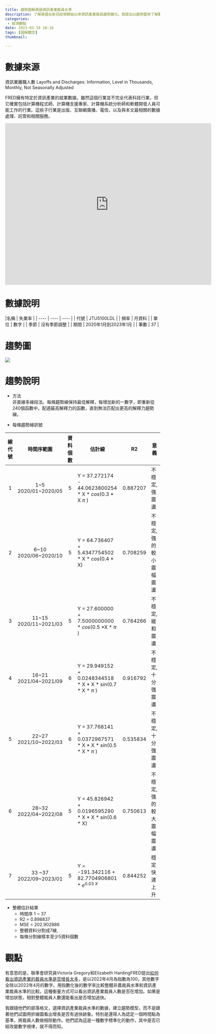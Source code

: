 ```yaml
---
title: 趨勢圖解美國資訊產業裁員水準
description: 了解美國在新冠疫情開始以來資訊產業裁員趨勢變化。我提出以趨勢圖來了解數字規律，而非折線圖或同時輔以轉換後數字和人為認定條件，做為認識和觀察裁員水準趨勢。
categories:
 - 經濟觀點
date: 2023-03-18 10:16
tags: [圖解觀念]
thumbnail: 

---
```


# 數據來源

資訊業離職人數 Layoffs and Discharges: Information, Level in Thousands, Monthly, Not Seasonally Adjusted

FRED擁有特定於資訊產業的就業數據。雖然這個行業並不完全代表科技行業，但它確實包括計算機程式師、計算機支援專家、計算機系統分析師和軟體開發人員可能工作的行業。這些子行業是出版、互聯網廣播、電信，以及與本文最相關的數據處理、託管和相關服務。

<iframe src="https://fred.stlouisfed.org/graph/graph-landing.php?g=11oWB&width=670&height=475" scrolling="no" frameborder="0" style="overflow:hidden; width:670px; height:525px;" allowTransparency="true" loading="lazy"></iframe>

# 數據說明

|名稱 | 失業率 |
| ---- | ---- | ---- |
| 代號 | JTU5100LDL | 
| 頻率 | 月資料 | 
| 單位 | 數字 | 
| 季節 | 沒有季節調整 | 
| 期間 | 2020年1月到2023年1月 | 
| 筆數 | 37 | 

# 趨勢圖

![](https://raw.githubusercontent.com/meiyulee/pic001/master/econ/LayoffsDischargesInformation202301m.jpg)

# 趨勢說明

- 方法  
  非直線多線段法。每條趨勢線保持最佳解釋，每增加新的一數字，即重新從240個函數中，配適最高解釋力的函數，直到無法匹配出更高的解釋力趨勢線。

- 每條趨勢線訊號

| 線代號 | 時間序範圍 | 資料個數 | 估計線 | R2 | 意義 |
| :----: | :----: | :----: | ---- | :----: | ---- |
| 1 | 1~5 <br>2020/01~2020/05 | 5 | Y = 37.272174 - 44.0623800254 \* X \* *cos*(0.3 \* X $\pi$ ) | 0.887207 | 不穩定,強震盪 |
| 2 | 6~10 <br>2020/06~2020/10 | 5 | Y = 64.736407 + 5.4347754502 \* X \* *cos*(0.4 \* X) | 0.708259 | 不穩定,強的較小震幅震盪 |
| 3 | 11~15<br>2020/11~2021/03 | 5 | Y = 27.600000 + 7.5000000000 \* *cos*(0.5 \*X \* $\pi$ ) | 0.764266 | 不穩定,緩和震盪 |
| 4 | 16~21<br>2021/04~2021/09 | 6 | Y = 29.949152 + 0.0248344518 \* X \* X \* *sin*(0.7 \* X \* $\pi$ ) | 0.916792 | 不穩定,十分強震盪 |
| 5 | 22~27<br>2021/10~2022/03 | 6 | Y = 37.768141 + 0.0372967571 \* X \* X \* *sin*(0.5 \* X \* $\pi$ ) | 0.535834 | 不穩定,十分強震盪 |
| 6 | 28~32<br>2022/04~2022/08 | 5 | Y = 45.826942 + 0.0196595290 \* X \* X \* *sin*(0.6 \* X) | 0.750613 | 不穩定,強的較大震幅震盪 |
| 7 | 33 ~37<br>2022/09~2023/01 | 5 | Y = -191.342116 + 82.7704906801 \* $e^{0.03 \ X}$ | 0.844252| 穩定快速上升 |

- 整體估計結果
  - 時間序 1 ~ 37
  - R2 = 0.898837
  - MSE = 202.902886
  - 整體資料分割成7線,
  - 每條分割線樣本至少5資料個數

# 觀點

有意思的是，聯準會研究員Victoria Gregory和Elizabeth HardingFRED提出[如何看出資訊產業的裁員水準是否增長太多](https://fredblog.stlouisfed.org/2023/03/are-tech-layoffs-outpacing-layoffs-overall/)，是以2022年4月為指數為100，其他數字全除以2022年4月的數字。用指數化後的數字來比較整體非農裁員水準和資訊產業裁員水準的比較。這種衡量方式可以看出資訊產業裁員人數是否在增加。如果是增加狀態，相對整體裁員人數還能看出是否增加過快。

我跟隨他們的部落格文，選擇資訊產業裁員水準的數據，建立趨勢模型，而不是跟著他們試圖用折線圖看出增長是否有過快跡象。特別是還得人為認定一個時間點為基準，將裁員人數做相除動作。他們認為這是一種數字標準化的動作，其中是否已經改變數字規律，就不得而知。

